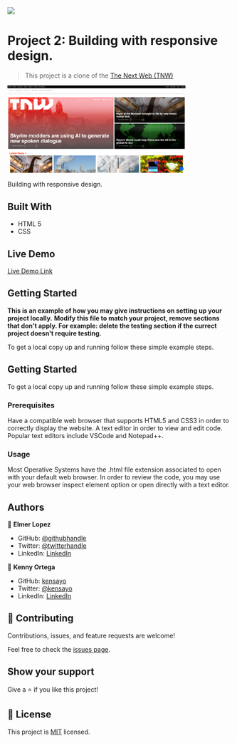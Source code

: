 ![](https://img.shields.io/badge/Microverse-blueviolet)

# Project 2: Building with responsive design.

> This project is a clone of the [The Next Web (TNW)](https://thenextweb.com/)

<img src="img/ScreenShot1.png" width="400">

Building with responsive design.

## Built With

- HTML 5
- CSS

## Live Demo

[Live Demo Link](https://memelopez.github.io/microv-wk2proj/)

## Getting Started

**This is an example of how you may give instructions on setting up your project locally.**
**Modify this file to match your project, remove sections that don't apply. For example: delete the testing section if the currect project doesn't require testing.**

To get a local copy up and running follow these simple example steps.

## Getting Started

To get a local copy up and running follow these simple example steps.

### Prerequisites

Have a compatible web browser that supports HTML5 and CSS3 in order to correctly display the website.
A text editor in order to view and edit code. Popular text editors include VSCode and Notepad++.

### Usage

Most Operative Systems have the .html file extension associated to open with your default web browser. In order to review the code, you may use your web browser inspect element option or open directly with a text editor.

## Authors

👤 **Elmer Lopez**

- GitHub: [@githubhandle](https://github.com/memelopez)
- Twitter: [@twitterhandle](https://twitter.com/twitterhandle)
- LinkedIn: [LinkedIn](https://www.linkedin.com/in/elmer-lopez-51b187200/)

👤 **Kenny Ortega**

- GitHub: [kensayo](https://github.com/kensayo)
- Twitter: [@kensayo](https://twitter.com/kensayo)
- LinkedIn: [LinkedIn](https://www.linkedin.com/in/kenny-ortega-3580aa33/)

## 🤝 Contributing

Contributions, issues, and feature requests are welcome!

Feel free to check the [issues page](issues/).

## Show your support

Give a ⭐️ if you like this project!

## 📝 License

This project is [MIT](lic.url) licensed.
